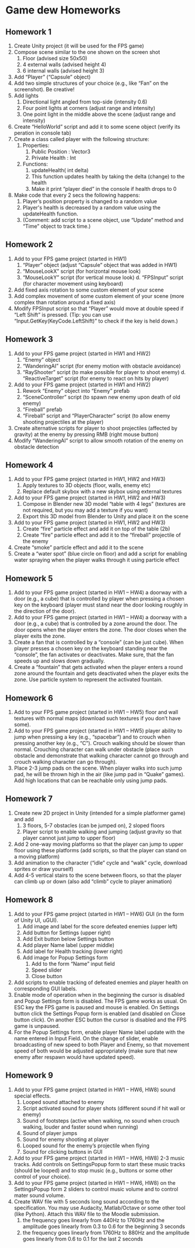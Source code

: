 # Game dew Homeworks

## Homework 1

1. Create Unity project (it will be used for the FPS game)
2. Compose scene similar to the one shown on the screen shot
	1. Floor (advised size 50x50)
	2. 4 external walls (advised height 4)
	3. 6 internal walls (advised height 3)
3. Add “Player” (“Capsule” object)
4. Add two simple structures of your choice (e.g., like “Fan” on the screenshot). Be creative!
5. Add lights
	1. Directional light angled from top-side (intensity 0.6)
	2. Four point lights at corners (adjust range and intensity)
	3. One point light in the middle above the scene (adjust range and intensity)
6. Create “HelloWorld” script and add it to some scene object (verify its peration in console tab)
7. Create a class called player with the following structure:
	1. Properties:
		1. Public Position : Vector3
		2. Private Health : Int
	2. Functions:
		1. updateHealth( int delta)
		2. This function updates health by taking the delta (change) to the health
		3. Make it print “player died” in the console if health drops to 0
8. Make code that every 2 secs the following happens:
	1. Player’s position property is changed to a random value
	2. Player's health is decreased by a random value using the updateHealth function.
	3. (Comment: add script to a scene object, use “Update” method and “Time” object to track time.)

## Homework 2

1. Add to your FPS game project (started in HW1)
	1. “Player” object (adjust “Capsule” object that was added in HW1)
	2. “MouseLookX” script (for horizontal mouse look)
	3. “MouseLookY” script (for vertical mouse look)
	d. “FPSInput” script (for character movement using keyboard)
2. Add fixed axis rotation to some custom element of your scene
3. Add complex movement of some custom element of your scene (more complex than rotation
around a fixed axis)
4. Modify FPSInput script so that “Player” would move at double speed if “Left Shift” is pressed.
(Tip: you can use “Input.GetKey(KeyCode.LeftShift)” to check if the key is held down.)

## Homework 3

1. Add to your FPS game project (started in HW1 and HW2)
	1. “Enemy” object
	2. “WanderingAI” script (for enemy motion with obstacle avoidance)
	3. “RayShooter” script (to make possible for player to shoot enemy)
	d. “ReactiveTarget” script (for enemy to react on hits by player)
2. Add to your FPS game project (started in HW1 and HW2)
	1. Rework “Enemy” object into “Enemy” prefab
	2. “SceneController” script (to spawn new enemy upon death of old enemy)
	3. “Fireball” prefab
	4. “Fireball” script and “PlayerCharacter” script (to allow enemy shooting projectiles at the player)
3. Create alternative scripts for player to shoot projectiles (affected by gravity) at the enemy by pressing RMB (right mouse button)
4. Modify “WanderingAI” script to allow smooth rotation of the enemy on obstacle detection

## Homework 4

1. Add to your FPS game project (started in HW1, HW2 and HW3)
	1. Apply textures to 3D objects (floor, walls, enemy etc)
	2. Replace default skybox with a new skybox using external textures
2. Add to your FPS game project (started in HW1, HW2 and HW3)
	1. Compose in Blender new 3D model “table with 4 legs” (textures are not required, but you may add a texture if you want)
	2. Export this 3D model from Blender to Unity and place it on the scene
3. Add to your FPS game project (started in HW1, HW2 and HW3)
	1. Create “fire” particle effect and add it on top of the table (2b)
	2. Create “fire” particle effect and add it to the “fireball” projectile of the enemy
4. Create “smoke” particle effect and add it to the scene
5. Create a “water spot” (blue circle on floor) and add a script for enabling water spraying when the player walks through it using particle effect


## Homework 5

1. Add to your FPS game project (started in HW1 – HW4) a doorway with a door (e.g., a cube) that is controlled by player when pressing a chosen key on the keyboard (player must stand near the door looking roughly in the direction of the door).
2. Add to your FPS game project (started in HW1 – HW4) a doorway with a door (e.g., a cube) that is controlled by a zone around the door. The door opens when the player enters the zone. The door closes when the player exits the zone.
3. Create a fan that is controlled by a “console” (can be just cube). When player presses a chosen key on the keyboard standing near the “console”, the fan activates or deactivates. Make sure, that the fan speeds up and slows down gradually.
4. Create a “fountain” that gets activated when the player enters a round zone around the fountain and gets deactivated when the player exits the zone. Use particle system to represent the activated fountain.

## Homework 6

1. Add to your FPS game project (started in HW1 – HW5) floor and wall textures with normal maps (download such textures if you don’t have some).
2. Add to your FPS game project (started in HW1 – HW5) player ability to jump when pressing a key (e.g., “spacebar”) and to crouch when pressing another key (e.g., “C”). Crouch walking should be slower than normal. Crouching character can walk under obstacle (place such obstacle and demonstrate that walking character cannot go through and crouch walking character can go through).
3. Place 2-3 jump pads on the scene. When player walks into such jump pad, he will be thrown high in the air (like jump pad in “Quake” games). Add high locations that can be reachable only using jump pads.


## Homework 7

1. Create new 2D project in Unity (intended for a simple platformer game) and add
	1. 3 floors, 5-7 obstacles (can be jumped on), 2 sloped floors
	2. Player script to enable walking and jumping (adjust gravity so that player cannot just jump to upper floor)
2. Add 2 one-way moving platforms so that the player can jump to upper floor using these platforms (add scripts, so that the player can stand on a moving platform)
3. Add animation to the character (“idle” cycle and “walk” cycle, download sprites or draw yourself)
4. Add 4-5 vertical stairs to the scene between floors, so that the player can climb up or down (also add “climb” cycle to player animation)


## Homework 8

1. Add to your FPS game project (started in HW1 – HW6) GUI (in the form of Unity UI, uGUI).
	1. Add image and label for the score defeated enemies (upper left)
	2. Add button for Settings (upper right)
	3. Add Exit button below Settings button
	4. Add player Name label (upper middle)
	5. Add label for Health tracking (lower right)
	6. Add image for Popup Settings form
		1. Add to the form “Name” input field
		2. Speed slider
		3. Close button
2. Add scripts to enable tracking of defeated enemies and player health on corresponding GUI labels.
3. Enable mode of operation when in the beginning the cursor is disabled and Popup Settings form is disabled. The FPS game works as usual. On ESC key the FPS game is paused and mouse is enabled. On Settings button click the Settings Popup form is enabled (and disabled on Close button click). On another ESC button the cursor is disabled and the FPS game is unpaused.
4. For the Popup Settings form, enable player Name label update with the name entered in Input Field. On the change of slider, enable broadcasting of new speed to both Player and Enemy, so that movement speed of both would be adjusted appropriately (make sure that new enemy after respawn would have updated speed).

## Homework 9

1. Add to your FPS game project (started in HW1 – HW6, HW8) sound special effects.
	1. Looped sound attached to enemy
	2. Script activated sound for player shots (different sound if hit wall or enemy)
	3. Sound of footsteps (active when walking, no sound when crouch walking, louder and faster sound when running)
	4. Sound of player jumps
	5. Sound for enemy shooting at player
	6. Looped sound for the enemy’s projectile when flying
	7. Sound for clicking buttons in GUI
2. Add to your FPS game project (started in HW1 – HW6, HW8) 2-3 music tracks. Add controls on SettingsPopup form to start these music tracks (should be looped) and to stop music (e.g., buttons or some other control of your choice).
3. Add to your FPS game project (started in HW1 – HW6, HW8) on the SettingsPopup form 2 sliders to control music volume and to control mater sound volume.
4. Create WAV file with 5 seconds long sound according to the specification. You may use Audacity, Matlab/Octave or some other tool (like Python). Attach this WAV file to the Moodle submission.
	1. the frequency goes linearly from 440Hz to 1760Hz and the amplitude goes linearly from 0.3 to 0.6 for the beginning 3 seconds
	2. the frequency goes linearly from 1760Hz to 880Hz and the amplitude goes linearly from 0.6 to 0.1 for the last 2 seconds
